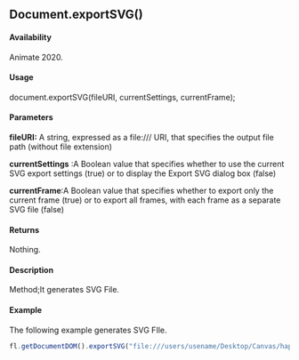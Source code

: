 ## Document.exportSVG()

#### Availability

Animate 2020.

#### Usage

document.exportSVG(fileURI, currentSettings, currentFrame);

#### Parameters

**fileURI:** A string, expressed as a file:/// URI, that specifies the output file path (without file extension)

**currentSettings** :A Boolean value that specifies whether to use the current SVG export settings (true) or to display the Export SVG dialog box (false)

**currentFrame**:A Boolean value that specifies whether to export only the current frame (true) or to export all frames, with each frame as a separate SVG file (false)

#### Returns

Nothing.

#### Description

Method;It generates SVG File.

#### Example

The following example generates SVG FIle.

```javascript
fl.getDocumentDOM().exportSVG("file:///users/usename/Desktop/Canvas/hap.svg", true, true);

```
